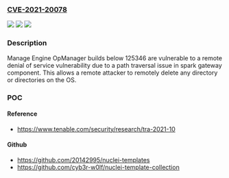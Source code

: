 ### [CVE-2021-20078](https://cve.mitre.org/cgi-bin/cvename.cgi?name=CVE-2021-20078)
![](https://img.shields.io/static/v1?label=Product&message=Manage%20Engine%20OpManager&color=blue)
![](https://img.shields.io/static/v1?label=Version&message=n%2Fa&color=blue)
![](https://img.shields.io/static/v1?label=Vulnerability&message=Denial%20of%20Service&color=brighgreen)

### Description

Manage Engine OpManager builds below 125346 are vulnerable to a remote denial of service vulnerability due to a path traversal issue in spark gateway component. This allows a remote attacker to remotely delete any directory or directories on the OS.

### POC

#### Reference
- https://www.tenable.com/security/research/tra-2021-10

#### Github
- https://github.com/20142995/nuclei-templates
- https://github.com/cyb3r-w0lf/nuclei-template-collection

